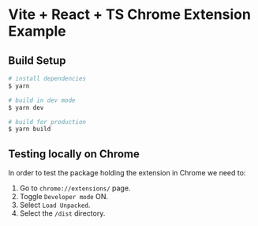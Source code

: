 # Vite + React + TS Chrome Extension Example

## Build Setup

```bash
# install dependencies
$ yarn

# build in dev mode
$ yarn dev

# build for production 
$ yarn build
```

## Testing locally on Chrome

In order to test the package holding the extension in Chrome we need to:
1. Go to `chrome://extensions/` page.
2. Toggle `Developer mode` ON.
3. Select `Load Unpacked`.
4. Select the `/dist` directory.
